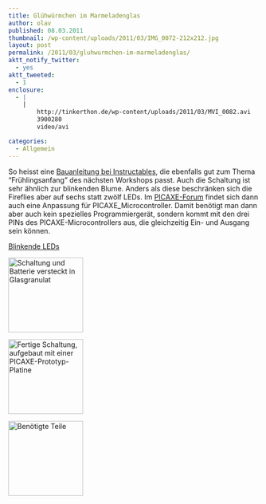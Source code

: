 ```yaml
---
title: Glühwürmchen im Marmeladenglas
author: olav
published: 08.03.2011
thumbnail: /wp-content/uploads/2011/03/IMG_0072-212x212.jpg
layout: post
permalink: /2011/03/gluhwurmchen-im-marmeladenglas/
aktt_notify_twitter:
  - yes
aktt_tweeted:
  - 1
enclosure:
  - |
    |
        http://tinkerthon.de/wp-content/uploads/2011/03/MVI_0082.avi
        3900280
        video/avi

categories:
  - Allgemein
---
```

So heisst eine [Bauanleitung bei Instructables][1], die ebenfalls gut zum Thema &#8220;Frühlingsanfang&#8221; des nächsten Workshops passt. Auch die Schaltung ist sehr ähnlich zur blinkenden Blume. Anders als diese beschränken sich die Fireflies aber auf sechs statt zwölf LEDs. Im [PICAXE-Forum][1] findet sich dann auch eine Anpassung für PICAXE_Microcontroller. Damit benötigt man dann aber auch kein spezielles Programmiergerät, sondern kommt mit den drei PINs des PICAXE-Microcontrollers aus, die gleichzeitig Ein- und Ausgang sein können.

[Blinkende LEDs][2]

<!-- see gallery_shortcode() in wp-includes/media.php -->

<div id='gallery-9' class='gallery galleryid-447 gallery-columns-3 gallery-size-thumbnail'>
  <dl class='gallery-item'>
    <dt class='gallery-icon'>
      <a href='http://wp-tinkerthon.vm.lst.pm/wp-content/uploads/2011/03/IMG_0072-e1299567335849.jpg' rel="lightbox[447]" title="Glühwürmchen im Marmeladenglas"><img width="150" height="150" src="http://wp-tinkerthon.vm.lst.pm/wp-content/uploads/2011/03/IMG_0072-150x150.jpg" class="attachment-thumbnail" alt="Schaltung und Batterie versteckt in Glasgranulat" /></a>
    </dt>
  </dl>

  <dl class='gallery-item'>
    <dt class='gallery-icon'>
      <a href='http://wp-tinkerthon.vm.lst.pm/wp-content/uploads/2011/03/IMG_0081-e1299567386974.jpg' rel="lightbox[447]" title="Glühwürmchen im Marmeladenglas"><img width="150" height="150" src="http://wp-tinkerthon.vm.lst.pm/wp-content/uploads/2011/03/IMG_0081-150x150.jpg" class="attachment-thumbnail" alt="Fertige Schaltung, aufgebaut mit einer PICAXE-Prototyp-Platine" /></a>
    </dt>
  </dl>

  <dl class='gallery-item'>
    <dt class='gallery-icon'>
      <a href='http://wp-tinkerthon.vm.lst.pm/wp-content/uploads/2011/03/IMG_0077-e1299567404892.jpg' rel="lightbox[447]" title="Glühwürmchen im Marmeladenglas"><img width="150" height="150" src="http://wp-tinkerthon.vm.lst.pm/wp-content/uploads/2011/03/IMG_0077-150x150.jpg" class="attachment-thumbnail" alt="Benötigte Teile" /></a>
    </dt>
  </dl>

  <br style="clear: both" /> <br style='clear: both;' />
</div>

 [1]: http://www.picaxeforum.co.uk/showthread.php?t=8781&highlight=fireflies
 [2]: http://tinkerthon.de/wp-content/uploads/2011/03/MVI_0082.avi

